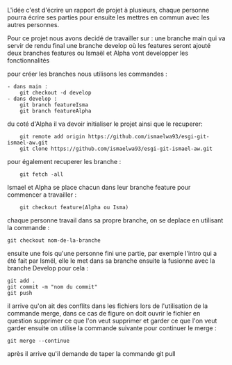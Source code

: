 L'idée c'est d'écrire un rapport de projet à plusieurs, chaque personne pourra écrire ses parties pour ensuite les mettres en commun avec les autres personnes.

Pour ce projet nous avons decidé de travailler sur :
une branche main qui va servir de rendu final
une branche develop où les features seront ajouté 
deux branches features ou Ismaël et Alpha vont developper les fonctionnalités


pour créer les branches nous utilisons les commandes :

    - dans main :
        git checkout -d develop
    - dans develop :
        git branch featureIsma
        git branch featureAlpha

du coté d'Alpha il va devoir initialiser le projet ainsi que le recuperer:

        git remote add origin https://github.com/ismaelwa93/esgi-git-ismael-aw.git
        git clone https://github.com/ismaelwa93/esgi-git-ismael-aw.git
pour également recuperer les branche :

        git fetch -all

Ismael et Alpha se place chacun dans leur branche feature pour commencer a travailler :

        git checkout feature(Alpha ou Isma)

chaque personne travail dans sa propre branche, on se deplace en utilisant la commande :

	git checkout nom-de-la-branche

ensuite une fois qu'une personne fini une partie, par exemple l'intro qui a été fait par Ismël, elle le met dans sa branche ensuite la fusionne avec la branche Develop pour cela :
	
	git add .
	git commit -m "nom du commit"
	git push



il arrive qu'on ait des conflits dans les fichiers lors de l'utilisation de la commande merge, dans ce cas de figure on doit ouvrir le fichier en question supprimer ce que l'on veut supprimer et garder ce que l'on veut garder ensuite on utilise la commande suivante pour continuer le merge :


	git merge --continue


après il arrive qu'il demande de taper la commande git pull


